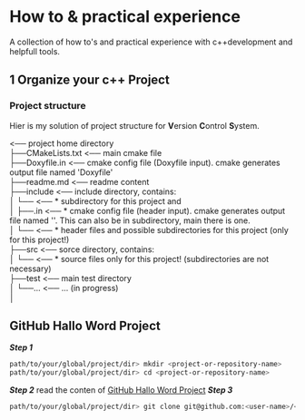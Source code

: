 # How to & practical experience

A collection of how to's and practical experience with c++development and helpfull tools.

## 1 Organize your c++ Project

### Project structure

Hier is my solution of project structure for **V**ersion **C**ontrol **S**ystem.

<project-name>                           <── project home directory  
 ├──CMakeLists.txt                       <── main cmake file  
 ├──Doxyfile.in                          <── cmake config file (Doxyfile input). cmake generates output file named 'Doxyfile'  
 ├──readme.md                            <── readme content  
 ├──include                              <── include directory, contains:  
 │   └──<project-alias-name>             <──  * subdirectory for this project and  
 │       ├──<project-cfg-file>.in        <──  * cmake config file (header input). cmake generates output file named '<project-cfg-file>'. This can also be in subdirectory, main there is one.  
 │       └──<project-header-files>       <──  * header files and possible subdirectories for this project (only for this project!)  
 ├──src                                  <── sorce directory, contains:  
 │   └──<project-source-files>           <──  * source files only for this project! (subdirectories are not necessary)  
 ├──test                                 <── main test directory  
 │   └──...                              <── ... (in progress)  
 │  

## GitHub Hallo Word Project
 ***Step 1***
 ```sh
 path/to/your/global/project/dir> mkdir <project-or-repository-name>
 path/to/your/global/project/dir> cd <project-or-repository-name>
 ```
 ***Step 2***
 read the conten of [GitHub Hallo Word Project][1]
 ***Step 3***
 ```sh
 path/to/your/global/project/dir> git clone git@github.com:<user-name>/<project-name>.git .
 ```
 
 
 [1]: https://guides.github.com/activities/hello-world/
 
 
